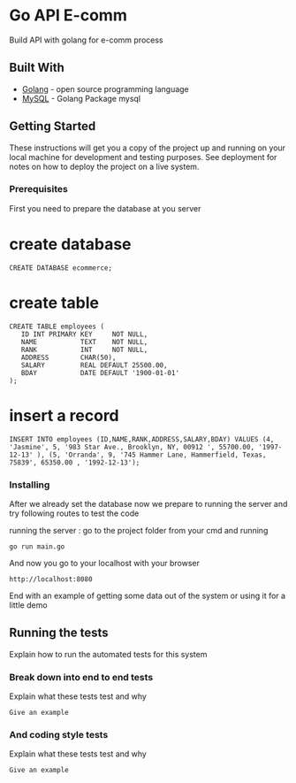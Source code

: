 # Go API E-comm

Build API with golang for e-comm process

## Built With

* [Golang](https://godoc.org/) - open source programming language 
* [MySQL](https://godoc.org/github.com/go-sql-driver/mysql) - Golang Package mysql

## Getting Started

These instructions will get you a copy of the project up and running on your local machine for development and testing purposes. See deployment for notes on how to deploy the project on a live system.

### Prerequisites

First you need to prepare the database at you server

#  create database
```
CREATE DATABASE ecommerce;
```

# create table
```
CREATE TABLE employees (
   ID INT PRIMARY KEY     NOT NULL,
   NAME           TEXT    NOT NULL,
   RANK           INT     NOT NULL,
   ADDRESS        CHAR(50),
   SALARY         REAL DEFAULT 25500.00,
   BDAY			  DATE DEFAULT '1900-01-01'
);
```

# insert a record
```
INSERT INTO employees (ID,NAME,RANK,ADDRESS,SALARY,BDAY) VALUES (4, 'Jasmine', 5, '983 Star Ave., Brooklyn, NY, 00912 ', 55700.00, '1997-12-13' ), (5, 'Orranda', 9, '745 Hammer Lane, Hammerfield, Texas, 75839', 65350.00 , '1992-12-13');
```

### Installing

After we already set the database now we prepare to running the server and try following routes to test the code

running the server : go to the project folder from your cmd and running

```
go run main.go
```

And now you go to your localhost with your browser

```
http://localhost:8080
```

End with an example of getting some data out of the system or using it for a little demo

## Running the tests

Explain how to run the automated tests for this system

### Break down into end to end tests

Explain what these tests test and why

```
Give an example
```

### And coding style tests

Explain what these tests test and why

```
Give an example
```
